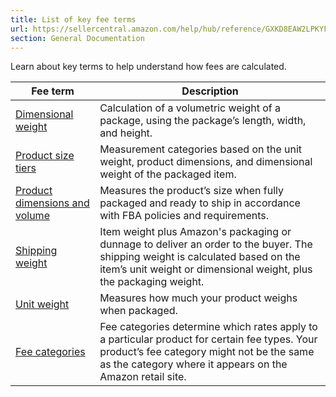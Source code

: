 ```yaml
---
title: List of key fee terms
url: https://sellercentral.amazon.com/help/hub/reference/GXKD8EAW2LPKYFD4
section: General Documentation
---
```


Learn about key terms to help understand how fees are calculated.

Fee term | Description  
---|---  
[Dimensional weight](/gp/help/G53Z9EKF8VVZVH29) | Calculation of a volumetric weight of a package, using the package’s length, width, and height.  
[Product size tiers](/gp/help/GG5KW835AHDJCH8W) | Measurement categories based on the unit weight, product dimensions, and dimensional weight of the packaged item.  
[Product dimensions and volume](/gp/help/G37G73BJXHF75ACH) | Measures the product’s size when fully packaged and ready to ship in accordance with FBA policies and requirements.  
[Shipping weight](/gp/help/GEVWP48HPBLEFJEY) | Item weight plus Amazon's packaging or dunnage to deliver an order to the buyer. The shipping weight is calculated based on the item’s unit weight or dimensional weight, plus the packaging weight.  
[Unit weight](/gp/help/GE3VC5FGJE9TYJKM) | Measures how much your product weighs when packaged.  
[Fee categories](/gp/help/GCZM532MZ9A4GU46) | Fee categories determine which rates apply to a particular product for certain fee types. Your product’s fee category might not be the same as the category where it appears on the Amazon retail site.

